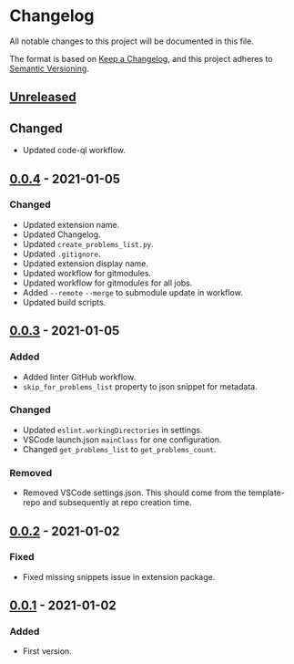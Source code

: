 # Changelog

All notable changes to this project will be documented in this file.

The format is based on [Keep a Changelog][Keep a Changelog], and this project adheres to [Semantic Versioning][Semantic Versioning].

## [Unreleased]

## Changed

- Updated code-ql workflow.

## [0.0.4] - 2021-01-05

### Changed

- Updated extension name.
- Updated Changelog.
- Updated `create_problems_list.py`.
- Updated `.gitignore`.
- Updated extension display name.
- Updated workflow for gitmodules.
- Updated workflow for gitmodules for all jobs.
- Added `--remote` `--merge` to submodule update in workflow.
- Updated build scripts.

## [0.0.3] - 2021-01-05

### Added

- Added linter GitHub workflow.
- `skip_for_problems_list` property to json snippet for metadata.

### Changed

- Updated `eslint.workingDirectories` in settings.
- VSCode launch.json `mainClass` for one configuration.
- Changed `get_problems_list` to `get_problems_count`.

### Removed

- Removed VSCode settings.json. This should come from the template-repo and subsequently at repo creation time.

## [0.0.2] - 2021-01-02

### Fixed

- Fixed missing snippets issue in extension package.

## [0.0.1] - 2021-01-02

### Added

- First version.

<!-- Links -->
[Keep a Changelog]: https://keepachangelog.com/
[Semantic Versioning]: https://semver.org/

<!-- Versions -->
[Unreleased]: https://github.com/computer-science-engineering/vscode-cse-framework/compare/v0.0.4..HEAD
[0.0.4]: https://github.com/computer-science-engineering/vscode-cse-framework/compare/v0.0.3..v0.0.4
[0.0.3]: https://github.com/computer-science-engineering/vscode-cse-framework/compare/v0.0.1..v0.0.3
[0.0.2]: https://github.com/computer-science-engineering/vscode-cse-framework/compare/v0.0.1..v0.0.2
[0.0.1]: https://github.com/computer-science-engineering/vscode-cse-framework/releases/tag/v0.0.1
